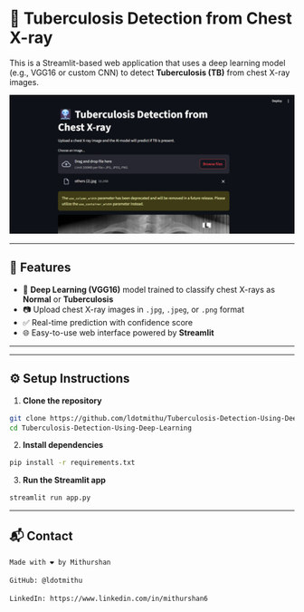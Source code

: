 # 🩻 Tuberculosis Detection from Chest X-ray

This is a Streamlit-based web application that uses a deep learning model (e.g., VGG16 or custom CNN) to detect **Tuberculosis (TB)** from chest X-ray images.

![App Screenshot](https://github.com/ldotmithu/Dataset/blob/main/TB.png) 

---

## 🚀 Features

- 🧠 **Deep Learning (VGG16)** model trained to classify chest X-rays as **Normal** or **Tuberculosis**
- 📷 Upload chest X-ray images in `.jpg`, `.jpeg`, or `.png` format
- ✅ Real-time prediction with confidence score
- 🌐 Easy-to-use web interface powered by **Streamlit**

---


---

## ⚙️ Setup Instructions

1. **Clone the repository**

```bash
git clone https://github.com/ldotmithu/Tuberculosis-Detection-Using-Deep-Learning.git
cd Tuberculosis-Detection-Using-Deep-Learning
```

2. **Install dependencies**
```bash
pip install -r requirements.txt
```

3. **Run the Streamlit app**
```bash
streamlit run app.py
```
---

## 📬 Contact
```
Made with ❤️ by Mithurshan 

GitHub: @ldotmithu

LinkedIn: https://www.linkedin.com/in/mithurshan6
```




